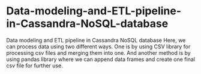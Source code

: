 # Data-modeling-and-ETL-pipeline-in-Cassandra-NoSQL-database
Data modeling and ETL pipeline in Cassandra NoSQL database
Here, we can process data using two different ways.
One is by using CSV library for processing csv files and merging them into one.
And another method is by using pandas library where we can append data frames and create one final csv file for further use.
